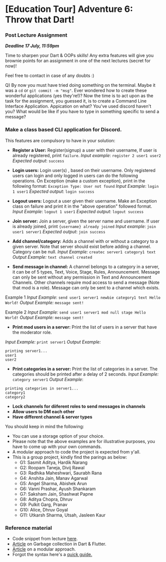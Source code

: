 # [Education Tour] Adventure 6: Throw that Dart!

### Post Lecture Assignment
**_Deadline 17 July, 11:59pm_**

Time to sharpen your Dart & OOPs skills! Any extra features will give you brownie points for an assignment in one of the next lectures (secret for now)!

Feel free to contact in case of any doubts :)

Q) By now you must have tried doing something on the terminal. Maybe it was a `cd` or `git commit -m "msg"`. Ever wondered how to create these wonderful applications (yes they're!)? Now the time is to act upon as the task for the assignment, you guessed it, is to create a Command Line Interface Application. Appication on what? You've used discord haven't you? What would be like if you have to type in something specific to send a message?

### Make a class based CLI application for Discord. 

This features are compulsory to have in your solution:

- **Register a User:**
Register(signup) a user with their username, If user is already registered, print `failure`.
_Input example_: `register 2 user1 user2`
_Expected output_: `success`

- **Login users:**
Login user(s) , based on their username. Only registered users can login and only logged in users can do the following operations. On Exception (make a custom exception), print in the following format:
`Exception Type: User not found`
_Input Example_: `login 1 user1`
_Expected output_: `login success`

- **Logout users:** 
Logout a user given their username. Make an Exception class on failure and print it in the "above operation" followed format.
_Input Example_: `logout 1 user1`
_Expected output_: `logout success`

- **Join server:**
Join a server, given the server name and username. If user is already joined, print `{username} already joined`
_Input example_: `join user1 server1`
_Expected output_: `join success`

-  **Add channel/category:**
Adds a channel with or without a category to a given server. Note that server should exist before adding a channel. Category can be null.
_Input Example:_ `createc server1 category1 text`
_Output Example:_ `text channel created`

<!-- Inspiration of the question: https://github.com/Rapptz/discord.py -->

- **Send message in channel:**
A channel belongs to a category in a server, it can be of 5 types, Text, Voice, Stage, Rules, Announcement. Message can only be sent without any permission in Text and Announcement Channels. Other channels require mod access to send a message (Note that mod is a role). Message can only be sent to a channel which exists. 

Example 1
_Input Example_: `send user1 server1 newbie category1 text Hello World!`
_Output Example:_ `message sent!`

Example 2
_Input Example:_ `send user1 server1 mod null stage Hello World!`
_Output Example:_ `message sent!`

- **Print mod users in a server:**
Print the list of users in a server that have the moderator role.

_Input Example:_ `print server1`
_Output Example:_ 
```
printing server1...
user1
user2
```
- **Print categories in a server:**
Print the list of categories in a server. The categories should be printed after a delay of 2 seconds.
_Input Example:_ `category server1`
_Output Example_:
```
printing categories in server1...
category1
category2
```

- **Lock channels for diiferent roles to send messages in channels**
- **Allow users to DM each other**
- **Have different channel & server types**

You should keep in mind the following:
- You can use a storage option of your choice. 
- Please note that the above examples are for illustrative purposes, you have to come up with your own commands.
- A modular approach to code the project is expected from y'all.
- This is a group project, kindly find the parings as below:
  - G1: Sasmit Aditya, Hardik Narang
  - G2: Roopam Taneja, Divij Rawal
  - G3: Radhika Maheshwari, Saurabh Rana
  - G4: Anshita Jain, Manav Agarwal
  - G5: Angel Sharma, Abishek Arun
  - G6: Vanni Prashar, Ayush Shankaram
  - G7: Saksham Jain, Shashwat Papne
  - G8: Aditya Chopra, Dhruv
  - G9: Pulkit Garg, Pranav
  - G10: Alice, Dhruv Goyal
  - G11: Utkarsh Sharma, Utsah, Jasleen Kaur

### Reference material
- Code snippet from lecture [here](https://gist.github.com/just-ary27/215b5a387ceef8e8d69273821f827c17).
- [Article](https://medium.com/flutter/flutter-dont-fear-the-garbage-collector-d69b3ff1ca30) on Garbage collection in Dart & Flutter.
- [Article](https://medium.com/flutter-community/mastering-flutter-modularization-in-several-ways-f5bced19101a) on a modular approach.
- Forgot the syntax here's a [quick guide.](https://dart.dev/guides/language/language-tour)